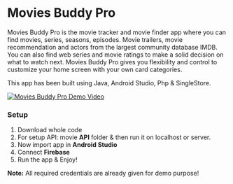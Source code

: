 # Movies Buddy Pro
Movies Buddy Pro is the movie tracker and movie finder app where you can find movies, series, seasons, episodes. Movie trailers, movie recommendation and actors from the largest community database IMDB. You can also find web series and movie ratings to make a solid decision on what to watch next. Movies Buddy Pro gives you flexibility and control to customize your home screen with your own card categories.

This app has been built using Java, Android Studio, Php & SingleStore.

[![Movies Buddy Pro Demo Video](https://i3.ytimg.com/vi/sRIHUd9fD1k/hqdefault.jpg)](https://youtu.be/sRIHUd9fD1k "Movies Buddy Pro Demo Video")

### Setup
1. Download whole code
2. For setup API: movie **API** folder & then run it on localhost or server.
3. Now import app in **Android Studio**
4. Connect **Firebase**
5. Run the app & Enjoy!

**Note:** All required credentials are already given for demo purpose!
